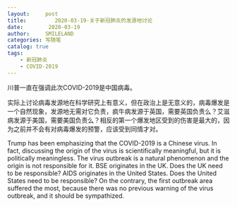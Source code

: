 ```yaml
---
layout:     post
title:         2020-03-19-关于新冠肺炎的发源地讨论
date:        2020-03-19
author:     SMILELAND
categories: 写随笔
catalog: true
tags:
    - 新冠肺炎
    - COVID-2019
---
```


川普一直在强调此次COVID-2019是中国病毒。

<!-- more -->

实际上讨论病毒发源地在科学研究上有意义，但在政治上是无意义的，病毒爆发是一个自然现象，发源地无需对它负责，疯牛病发源于英国，需要英国负责么？艾滋病发源于美国，需要美国负责么？相反的第一个爆发地区受到的伤害是最大的，因为之前并不会有对病毒爆发的预警，应该受到同情才对。

Trump has been emphasizing that the COVID-2019 is a Chinese virus. In fact, discussing the origin of the virus is scientifically meaningful, but it is politically meaningless. The virus outbreak is a natural phenomenon and the origin is not responsible for it.  BSE originates in the UK. Does the UK need to be responsible?  AIDS originates in the United States. Does the United States need to be responsible?  On the contrary, the first outbreak area suffered the most, because there was no previous warning of the virus outbreak, and it should be sympathized.